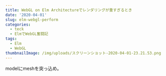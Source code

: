 ```yaml
---
title: WebGL on Elm Architectureでレンダリングが重すぎるとき
date: '2020-04-01'
slug: elm-webgl-perform
categories:
  - teck
  - ElmでWebGL奮闘記
tags:
  - Elm
  - WebGL
thumbnailImage: /img/uploads/スクリーンショット-2020-04-01-23.21.53.png
---
```

modelにmeshを突っ込め。
<!--more-->
